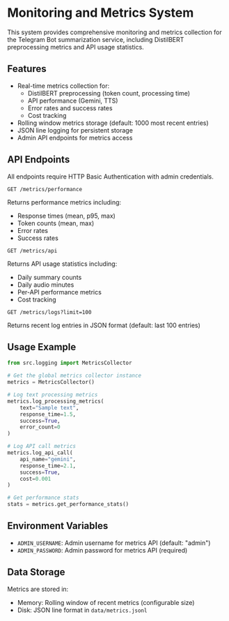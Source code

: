 # Monitoring and Metrics System

This system provides comprehensive monitoring and metrics collection for the Telegram Bot summarization service, including DistilBERT preprocessing metrics and API usage statistics.

## Features

- Real-time metrics collection for:
  - DistilBERT preprocessing (token count, processing time)
  - API performance (Gemini, TTS)
  - Error rates and success rates
  - Cost tracking
- Rolling window metrics storage (default: 1000 most recent entries)
- JSON line logging for persistent storage
- Admin API endpoints for metrics access

## API Endpoints

All endpoints require HTTP Basic Authentication with admin credentials.

```
GET /metrics/performance
```
Returns performance metrics including:
- Response times (mean, p95, max)
- Token counts (mean, max)
- Error rates
- Success rates

```
GET /metrics/api
```
Returns API usage statistics including:
- Daily summary counts
- Daily audio minutes
- Per-API performance metrics
- Cost tracking

```
GET /metrics/logs?limit=100
```
Returns recent log entries in JSON format (default: last 100 entries)

## Usage Example

```python
from src.logging import MetricsCollector

# Get the global metrics collector instance
metrics = MetricsCollector()

# Log text processing metrics
metrics.log_processing_metrics(
    text="Sample text",
    response_time=1.5,
    success=True,
    error_count=0
)

# Log API call metrics
metrics.log_api_call(
    api_name="gemini",
    response_time=2.1,
    success=True,
    cost=0.001
)

# Get performance stats
stats = metrics.get_performance_stats()
```

## Environment Variables

- `ADMIN_USERNAME`: Admin username for metrics API (default: "admin")
- `ADMIN_PASSWORD`: Admin password for metrics API (required)

## Data Storage

Metrics are stored in:
- Memory: Rolling window of recent metrics (configurable size)
- Disk: JSON line format in `data/metrics.jsonl`
